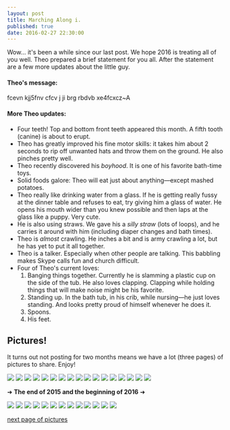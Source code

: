 ```yaml
---
layout: post
title: Marching Along i.
published: true
date: 2016-02-27 22:30:00
---
```


Wow... it's been a while since our last post. We hope 2016 is treating all of you well. Theo prepared a brief statement for you all. After the statement are a few more updates about the little guy.

#### Theo's message:

fcevn kjj5fnv cfcv j ji brg rbdvb xe4fcxcz~A

#### More Theo updates:

- Four teeth! Top and bottom front teeth appeared this month. A fifth tooth (canine) is about to erupt.
- Theo has greatly improved his fine motor skills: it takes him about 2 seconds to rip off unwanted hats and throw them on the ground. He also pinches pretty well.
- Theo recently discovered his _boyhood_. It is one of his favorite bath-time toys.
- Solid foods galore: Theo will eat just about anything—except mashed potatoes.
- Theo really like drinking water from a glass. If he is getting really fussy at the dinner table and refuses to eat, try giving him a glass of water. He opens his mouth wider than you knew possible and then laps at the glass like a puppy. Very cute.
- He is also using straws. We gave his a _silly straw_ (lots of loops), and he carries it around with him (including diaper changes and bath times).
- Theo is _almost_ crawling. He inches a bit and is army crawling a lot, but he has yet to put it all together.
- Theo is a talker. Especially when other people are talking. This babbling makes Skype calls fun and church difficult.
- Four of Theo's current loves:
  1. Banging things together. Currently he is slamming a plastic cup on the side of the tub. He also loves clapping. Clapping while holding things that will make noise might be his favorite.
  2. Standing up. In the bath tub, in his crib, while nursing—he just loves standing. And looks pretty proud of himself whenever he does it.
  3. Spoons.
  4. His feet.

## Pictures!

It turns out not posting for two months means we have a lot (three pages) of pictures to share. Enjoy!

![](https://dl.dropboxusercontent.com/u/72656879/Theo/Sets21Favorites/DSCF11224.JPG)
![](https://dl.dropboxusercontent.com/u/72656879/Theo/Sets21Favorites/DSCF11225.JPG)
![](https://dl.dropboxusercontent.com/u/72656879/Theo/Sets21Favorites/DSCF11235.JPG)
![](https://dl.dropboxusercontent.com/u/72656879/Theo/Sets21Favorites/DSCF11242.JPG)
![](https://dl.dropboxusercontent.com/u/72656879/Theo/Sets21Favorites/DSCF11243.JPG)
![](https://dl.dropboxusercontent.com/u/72656879/Theo/Sets21Favorites/DSCF11247.JPG)
![](https://dl.dropboxusercontent.com/u/72656879/Theo/Sets21Favorites/DSCF11261.JPG)
![](https://dl.dropboxusercontent.com/u/72656879/Theo/Sets21Favorites/DSCF11273.JPG)
![](https://dl.dropboxusercontent.com/u/72656879/Theo/Sets21Favorites/DSCF11280.JPG)
![](https://dl.dropboxusercontent.com/u/72656879/Theo/Sets21Favorites/DSCF11283.JPG)
![](https://dl.dropboxusercontent.com/u/72656879/Theo/Sets21Favorites/DSCF11420.JPG)
![](https://dl.dropboxusercontent.com/u/72656879/Theo/Sets21Favorites/DSCF11443.JPG)
![](https://dl.dropboxusercontent.com/u/72656879/Theo/Sets21Favorites/DSCF11444.JPG)
![](https://dl.dropboxusercontent.com/u/72656879/Theo/Sets21Favorites/DSCF11445.JPG)
![](https://dl.dropboxusercontent.com/u/72656879/Theo/Sets21Favorites/DSCF11492.JPG)
![](https://dl.dropboxusercontent.com/u/72656879/Theo/Sets21Favorites/DSCF11502.JPG)
![](https://dl.dropboxusercontent.com/u/72656879/Theo/Sets21Favorites/DSCF11508.JPG)

➜ __The end of 2015 and the beginning of 2016__ ➜

![](https://dl.dropboxusercontent.com/u/72656879/Theo/Sets21Favorites/DSCF11516.JPG)
![](https://dl.dropboxusercontent.com/u/72656879/Theo/Sets21Favorites/DSCF11521.JPG)
![](https://dl.dropboxusercontent.com/u/72656879/Theo/Sets21Favorites/DSCF11526.JPG)
![](https://dl.dropboxusercontent.com/u/72656879/Theo/Sets21Favorites/DSCF11535.JPG)
![](https://dl.dropboxusercontent.com/u/72656879/Theo/Sets21Favorites/DSCF11539.JPG)
![](https://dl.dropboxusercontent.com/u/72656879/Theo/Sets21Favorites/DSCF11543.JPG)
![](https://dl.dropboxusercontent.com/u/72656879/Theo/Sets21Favorites/DSCF11549.JPG)
![](https://dl.dropboxusercontent.com/u/72656879/Theo/Sets21Favorites/DSCF11555.JPG)
![](https://dl.dropboxusercontent.com/u/72656879/Theo/Sets21Favorites/DSCF11582.JPG)
![](https://dl.dropboxusercontent.com/u/72656879/Theo/Sets21Favorites/DSCF11618.JPG)
![](https://dl.dropboxusercontent.com/u/72656879/Theo/Sets21Favorites/DSCF11639.JPG)
![](https://dl.dropboxusercontent.com/u/72656879/Theo/Sets21Favorites/DSCF11655.JPG)
![](https://dl.dropboxusercontent.com/u/72656879/Theo/Sets21Favorites/DSCF11661.JPG)

[next page of pictures](http://www.teamrubin.us/marching-along-ii/)
